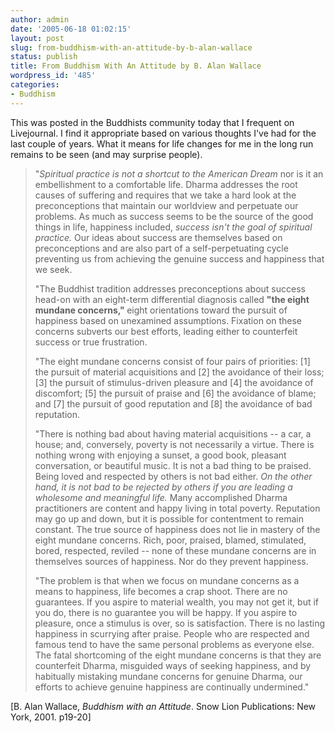 ```yaml
---
author: admin
date: '2005-06-18 01:02:15'
layout: post
slug: from-buddhism-with-an-attitude-by-b-alan-wallace
status: publish
title: From Buddhism With An Attitude by B. Alan Wallace
wordpress_id: '485'
categories:
- Buddhism
---
```

This was posted in the Buddhists community today that I frequent on Livejournal. I find it appropriate based on various thoughts I've had for the last couple of years. What it means for life changes for me in the long run remains to be seen (and may surprise people).
<blockquote>"<em>Spiritual practice is not a shortcut to the American Dream</em> nor is it an embellishment to a comfortable life. Dharma addresses the root causes of suffering and requires that we take a hard look at the preconceptions that maintain our worldview and perpetuate our problems. As much as success seems to be the source of the good things in life, happiness included, <em>success isn't the goal of spiritual practice.</em> Our ideas about success are themselves based on preconceptions and are also part of a self-perpetuating cycle preventing us from achieving the genuine success and happiness that we seek.

"The Buddhist tradition addresses preconceptions about success head-on with an eight-term differential diagnosis called <strong>"the eight mundane concerns," </strong>eight orientations toward the pursuit of happiness based on unexamined assumptions. Fixation on these concerns subverts our best efforts, leading either to counterfeit success or true frustration.

"The eight mundane concerns consist of four pairs of priorities: [1] the pursuit of material acquisitions and [2] the avoidance of their loss; [3] the pursuit of stimulus-driven pleasure and [4] the avoidance of discomfort; [5] the pursuit of praise and [6] the avoidance of blame; and [7] the pursuit of good reputation and [8] the avoidance of bad reputation.

"There is nothing bad about having material acquisitions -- a car, a house; and, conversely, poverty is not necessarily a virtue. There is nothing wrong with enjoying a sunset, a good book, pleasant conversation, or beautiful music. It is not a bad thing to be praised. Being loved and respected by others is not bad either. <em>On the other hand, it is not bad to be rejected by others if you are leading a wholesome and meaningful life.</em> Many accomplished Dharma practitioners are content and happy living in total poverty. Reputation may go up and down, but it is possible for contentment to remain constant. The true source of happiness does not lie in mastery of the eight mundane concerns. Rich, poor, praised, blamed, stimulated, bored, respected, reviled -- none of these mundane concerns are in themselves sources of happiness. Nor do they prevent happiness.

"The problem is that when we focus on mundane concerns as a means to happiness, life becomes a crap shoot. There are no guarantees. If you aspire to material wealth, you may not get it, but if you do, there is no guarantee you will be happy. If you aspire to pleasure, once a stimulus is over, so is satisfaction. There is no lasting happiness in scurrying after praise. People who are respected and famous tend to have the same personal problems as everyone else. The fatal shortcoming of the eight mundane concerns is that they are counterfeit Dharma, misguided ways of seeking happiness, and by habitually mistaking mundane concerns for genuine Dharma, our efforts to achieve genuine happiness are continually undermined."</blockquote>
[B. Alan Wallace, <em>Buddhism with an Attitude</em>. Snow Lion Publications: New York, 2001. p19-20] 
